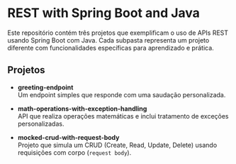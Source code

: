 # REST with Spring Boot and Java

Este repositório contém três projetos que exemplificam o uso de APIs REST usando Spring Boot com Java. Cada subpasta representa um projeto diferente com funcionalidades específicas para aprendizado e prática.

## Projetos

- **greeting-endpoint**  
  Um endpoint simples que responde com uma saudação personalizada.

- **math-operations-with-exception-handling**  
  API que realiza operações matemáticas e inclui tratamento de exceções personalizadas.

- **mocked-crud-with-request-body**  
  Projeto que simula um CRUD (Create, Read, Update, Delete) usando requisições com corpo (`request body`).
